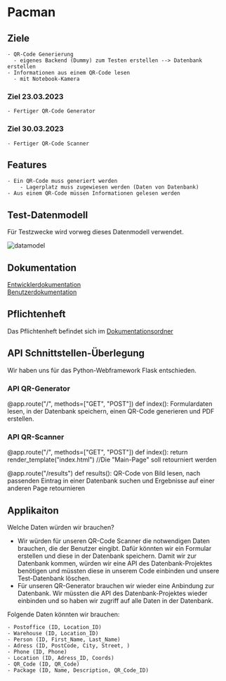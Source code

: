 # Pacman

## Ziele
    - QR-Code Generierung
      - eigenes Backend (Dummy) zum Testen erstellen --> Datenbank erstellen
    - Informationen aus einem QR-Code lesen
      - mit Notebook-Kamera
 
### Ziel 23.03.2023
    - Fertiger QR-Code Generator
    
### Ziel 30.03.2023
    - Fertiger QR-Code Scanner
    
## Features
    - Ein QR-Code muss generiert werden
        - Lagerplatz muss zugewiesen werden (Daten von Datenbank)
    - Aus einem QR-Code müssen Informationen gelesen werden
    
## Test-Datenmodell
Für Testzwecke wird vorweg dieses Datenmodell verwendet.

![datamodel](https://github.com/denisepostl/pacman/blob/main/Test_Datenmodell.png)
    
## Dokumentation
[Entwicklerdokumentation](https://github.com/denisepostl/pacman/blob/main/docs/developer_doc.md) <br> 
[Benutzerdokumentation](https://github.com/denisepostl/pacman/blob/main/docs/user_doc.md)

## Pflichtenheft
Das Pflichtenheft befindet sich im [Dokumentationsordner](https://github.com/denisepostl/pacman/blob/main/docs/Pflichtenheft.pdf)

## API Schnittstellen-Überlegung
Wir haben uns für das Python-Webframework Flask entschieden.

### API QR-Generator

@app.route("/", methods=["GET", "POST"]) 
def index():
    Formulardaten lesen, in der Datenbank speichern, einen QR-Code generieren und PDF erstellen.

### API QR-Scanner

@app.route("/", methods=["GET", "POST"])
def index():
    return render_template("index.html") //Die "Main-Page" soll retourniert werden
    
@app.route("/results")
def results():
    QR-Code von Bild lesen, nach passenden Eintrag in einer Datenbank suchen und Ergebnisse auf einer anderen Page retournieren
    

## Applikaiton
Welche Daten würden wir brauchen?
- Wir würden für unseren QR-Code Scanner die notwendigen Daten brauchen, die der Benutzer eingibt. Dafür könnten wir ein Formular erstellen und diese in der Datenbank speichern. Damit wir zur Datenbank kommen, würden wir eine API des Datenbank-Projektes benötigen und müssten diese in unserem Code einbinden und unsere Test-Datenbank löschen.
- Für unseren QR-Generator brauchen wir wieder eine Anbindung zur Datenbank. Wir müssten die API des Datenbank-Projektes wieder einbinden und so haben wir zugriff auf alle Daten in der Datenbank. 

Folgende Daten könnten wir brauchen:

    - Postoffice (ID, Location_ID)
    - Warehouse (ID, Location_ID)
    - Person (ID, First_Name, Last_Name)
    - Adress (ID, PostCode, City, Street, )
    - Phone (ID, Phone)
    - Location (ID, Adress_ID, Coords)
    - QR_Code (ID, QR_Code)
    - Package (ID, Name, Description, QR_Code_ID)
    



